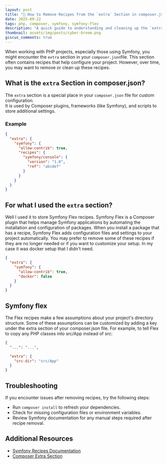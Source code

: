 ```yaml
---
layout: post
title: "🧹 How to Remove Recipes from the `extra` Section in composer.json"
date: 2025-09-22
tags: php, composer, symfony, symfony-flex
description: "A quick guide to understanding and cleaning up the `extra` section in composer.json, especially Symfony recipes."
thumbnail: assets/img/posts/cyber-broom.png
giscus_comments: true
---
```


When working with PHP projects, especially those using Symfony,
you might encounter the `extra` section in your `composer.json`file.
This section often contains recipes that help configure your project.
However, over time, you may want to remove or clean up these recipes.

## What is the `extra` Section in composer.json?

The `extra` section is a special place in your `composer.json` file for custom configuration.  
It is used by Composer plugins, frameworks (like Symfony), and scripts to store additional settings.

### Example

```json
{
  "extra": {
    "symfony": {
      "allow-contrib": true,
      "recipes": {
        "symfony/console": {
          "version": "1.0",
          "ref": "abcdef"
        }
      }
    }
  }
}
```

## For what I used the `extra` section?

Well I used it to store Symfony Flex recipes.
Symfony Flex is a Composer plugin that helps manage Symfony applications by automating the installation and configuration of
packages. When you install a package that has a recipe, Symfony Flex adds configuration files and settings to your project automatically.
You may prefer to remove some of these recipes if they are no longer needed or if you want to customize your setup.
In my case it was docker setup that I didn't need.

```json
{
  "extra": {
    "symfony": {
      "allow-contrib": true,
      "docker": false
    }
  }
}
```

## Symfony flex

The Flex recipes make a few assumptions about your project's directory structure. Some of these assumptions can be customized by adding a key under the extra section of your composer.json file. For example, to tell Flex to copy any PHP classes into src/App instead of src:

```json
{
  "...": "...",

  "extra": {
    "src-dir": "src/App"
  }
}
```

## Troubleshooting

If you encounter issues after removing recipes, try the following steps:

- Run `composer install` to refresh your dependencies.
- Check for missing configuration files or environment variables.
- Review Symfony documentation for any manual steps required after recipe removal.

## Additional Resources

- [Symfony Recipes Documentation](https://symfony.com/doc/current/setup/flex.html)
- [Composer Extra Section](https://getcomposer.org/doc/04-schema.md#extra)
